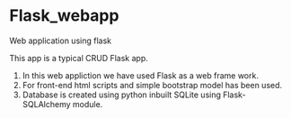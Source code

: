 # Flask_webapp
Web application using flask 

This app is a typical CRUD Flask app.


1) In this web appliction we have used Flask as a web frame work.
2) For front-end html scripts and simple bootstrap model has been used.
3) Database is created using python inbuilt SQLite  using Flask-SQLAlchemy module.
